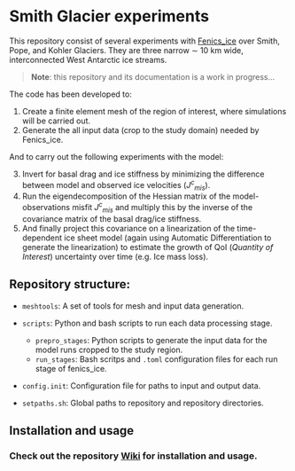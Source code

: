 # Smith Glacier experiments

This repository consist of several experiments with [Fenics_ice](https://github.com/EdiGlacUQ/fenics_ice) over Smith, Pope, and Kohler Glaciers. They are three narrow ∼ 10 km wide, interconnected West Antarctic ice streams.

> **Note**: this repository and its documentation is a work in progress...

The code has been developed to: 

1. Create a finite element mesh of the region of interest, where simulations will be carried out.
2. Generate the all input data (crop to the study domain) needed by Fenics_ice.

And to carry out the following experiments with the model:

3. Invert for basal drag and ice stiffness by minimizing the difference between model and observed ice velocities (*J<sup>c</sup><sub>mis</sub>*).
4. Run the eigendecomposition of the Hessian matrix of the model-observations misfit *J<sup>c</sup><sub>mis</sub>* and multiply this by the inverse of the covariance matrix of the basal drag/ice stiffness. 
5. And finally project this covariance on a linearization of the time-dependent ice sheet model (again using Automatic Differentiation to generate the linearization) to estimate the growth of QoI (*Quantity of Interest*) uncertainty over time (e.g. Ice mass loss).


Repository structure:
---------------------

- `meshtools`: A set of tools for mesh and input data generation.
- `scripts`: Python and bash scripts to run each data processing stage.
   - `prepro_stages`: Python scripts to generate the input data for the model runs cropped to the study region.
   - `run_stages`: Bash scritps and `.toml` configuration files for each run stage of fenics_ice.

- `config.init`: Configuration file for paths to input and output data.
- `setpaths.sh`: Global paths to repository and repository directories.

Installation and usage
----------------------

### Check out the repository [Wiki](https://github.com/bearecinos/smith_glacier/wiki#welcome-to-the-documentation-website-for-smith_glacier) for installation and usage.
